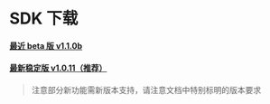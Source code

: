 # SDK 下载

#### [最近 beta 版 v1.1.0b](https://dl.ifanr.cn/hydrogen/sdk/sdk-v1.1.0b.zip)
#### [最新稳定版 v1.0.11（推荐）](https://dl.ifanr.cn/hydrogen/sdk/sdk-latest.zip)

> 注意部分新功能需新版本支持，请注意文档中特别标明的版本要求